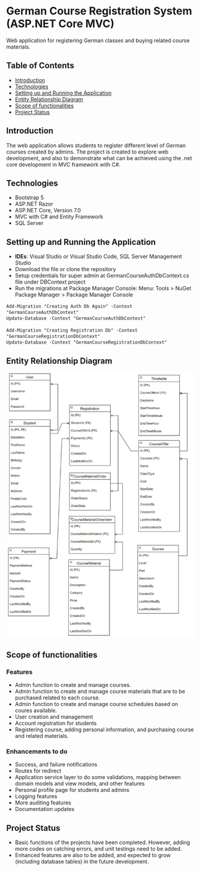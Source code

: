 # German Course Registration System (ASP.NET Core MVC)
Web application for registering German classes and buying related course materials.

## Table of Contents
* [Introduction](#intro)
* [Technologies](#tech)
* [Setting up and Running the Application](#setup)
* [Entity Relationship Diagram](#erd)
* [Scope of functionalities](#sof)
* [Project Status](#ps)

## Introduction
The web application allows students to register different level of German courses created by admins. The project is created to explore web development, and also to demonstrate what can be achieved using the .net core development in MVC framework with C#.

## Technologies
* Bootstrap 5
* ASP.NET Razor
* ASP.NET Core, Version 7.0
* MVC with C# and Entity Framework
* SQL Server

## Setting up and Running the Application
* **IDEs**: Visual Studio or Visual Studio Code, SQL Server Management Studio
* Download the file or clone the repository
* Setup credentials for super admin at GermanCourseAuthDbContext.cs file under DBContext project
* Run the migrations at Package Manager Console: Menu: Tools > NuGet Package Manager > Package Manager Console
```
Add-Migration "Creating Auth Db Again" -Context "GermanCourseAuthDbContext"
Update-Database -Context "GermanCourseAuthDbContext"

Add-Migration "Creating Registration Db" -Context "GermanCourseRegistrationDbContext"
Update-Database -Context "GermanCourseRegistrationDbContext"
```

## Entity Relationship Diagram
![Entity Relationship Diagram](assets/images/GermanCourseRegistration_ERD.png)

## Scope of functionalities
### Features
* Admin function to create and manage courses.
* Admin function to create and manage course materials that are to be purchased related to each course.
* Admin function to create and manage course schedules based on coures available.
* User creation and management
* Account registration for students
* Registering course, adding personal information, and purchasing course and related materials.

### Enhancements to do
* Success, and failure notifications
* Routes for redirect
* Application service layer to do some validations, mapping between domain models and view models, and other features
* Personal profile page for students and admins
* Logging features
* More auditing features
* Documentation updates

## Project Status
* Basic functions of the projects have been completed. However, adding more codes on catching errors, and unit testings need to be added.
* Enhanced features are also to be added, and expected to grow (including database tables) in the future development.
